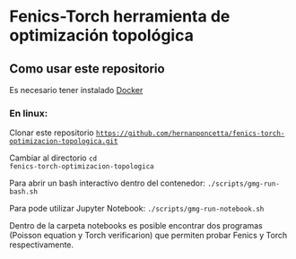 # Fenics-Torch herramienta de optimización topológica

## Como usar este repositorio

Es necesario tener instalado [Docker](https://docs.docker.com/get-docker/)

### En linux:

Clonar este repositorio <code>https://github.com/hernanponcetta/fenics-torch-optimizacion-topologica.git</code>

Cambiar al directorio <code>cd fenics-torch-optimizacion-topologica</code>

Para abrir un bash interactivo dentro del contenedor: <code>./scripts/gmg-run-bash.sh</code>

Para pode utilizar Jupyter Notebook: <code>./scripts/gmg-run-notebook.sh</code>

Dentro de la carpeta notebooks es posible encontrar dos programas (Poisson equation y Torch verificarion) que permiten probar Fenics y Torch respectivamente.
